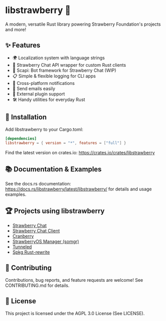 # libstrawberry 🍓

A modern, versatile Rust library powering Strawberry Foundation's projects and more!

## ✨ Features

- 🌍 Localization system with language strings
- 💬 Strawberry Chat API wrapper for custom Rust clients
- 🤖 Scapi: Bot framework for Strawberry Chat (WIP)
- 📋 Simple & flexible logging for CLI apps
- 🔔 Cross-platform notifications
- 📧 Send emails easily
- 🧩 External plugin support
- 🛠️ Handy utilities for everyday Rust

## 🚀 Installation

Add libstrawberry to your Cargo.toml:
```toml
[dependencies]
libstrawberry = { version = "*", features = ["full"] }
```

Find the latest version on crates.io: https://crates.io/crates/libstrawberry

## 📚 Documentation & Examples

See the docs.rs documentation: https://docs.rs/libstrawberry/latest/libstrawberry/ for details and usage examples.

## 🏆 Projects using libstrawberry

- [Strawberry Chat](https://github.com/Strawberry-Foundations/strawberry-chat)
- [Strawberry Chat Client](https://github.com/Strawberry-Foundations/strawberry-chat-client)
- [Cranberry](https://github.com/Strawberry-Foundations/cranberry)
- [StrawberryOS Manager (somgr)](https://github.com/Strawberry-Foundations/somgr)
- [Tunneled](https://github.com/Strawberry-Foundations/tunneled)
- [Spkg Rust-rewrite](https://github.com/Strawberry-Foundations/spkg/tree/rust)

## 🤝 Contributing

Contributions, bug reports, and feature requests are welcome! See CONTRIBUTING.md for details.

## 📄 License

This project is licensed under the AGPL 3.0 License (See LICENSE).